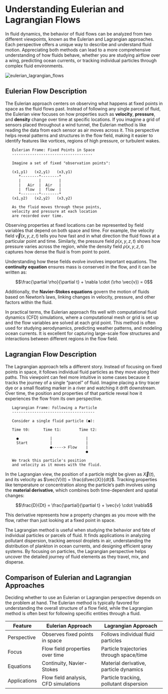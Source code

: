 # Understanding Eulerian and Lagrangian Flows

In fluid dynamics, the behavior of fluid flows can be analyzed from two different viewpoints, known as the Eulerian and Lagrangian approaches. Each perspective offers a unique way to describe and understand fluid motion. Appreciating both methods can lead to a more comprehensive understanding of how fluids behave, whether you are studying airflow over a wing, predicting ocean currents, or tracking individual particles through complex fluid environments.

![eulerian_lagrangian_flows](https://github.com/user-attachments/assets/5c8dbbd4-a00a-4f14-8d0e-058d84de7fe1)

## Eulerian Flow Description

The Eulerian approach centers on observing what happens at fixed points in space as the fluid flows past. Instead of following any single parcel of fluid, the Eulerian view focuses on how properties such as **velocity**, **pressure**, and **density** change over time at specific locations. If you imagine a grid of sensors placed throughout a wind tunnel, the Eulerian method is like reading the data from each sensor as air moves across it. This perspective helps reveal patterns and structures in the flow field, making it easier to identify features like vortices, regions of high pressure, or turbulent wakes.

  
```
   Eulerian Frame: Fixed Points in Space
   ------------------------------------
   
   Imagine a set of fixed "observation points":
   
   (x1,y1)   (x2,y1)   (x3,y1)
      *--------*--------*
      |        |        |
      |   Air  |  Air   |
      |  flow  |  flow  |
      *--------*--------*
   (x1,y2)   (x2,y2)   (x3,y2)
   
   As the fluid moves through these points, 
   velocity and pressure at each location 
   are recorded over time.
```

  
Observing properties at fixed locations can be represented by field variables that depend on both space and time. For example, the velocity field $\vec{v}(x,y,z,t)$ tells you how fast and in what direction the fluid flows at a particular point and time. Similarly, the pressure field $p(x,y,z,t)$ shows how pressure varies across the region, while the density field $\rho(x,y,z,t)$ captures how dense the fluid is from point to point.

Understanding how these fields evolve involves important equations. The **continuity equation** ensures mass is conserved in the flow, and it can be written as:

$$\frac{\partial \rho}{\partial t} + \nabla \cdot (\rho \vec{v}) = 0$$

Additionally, the **Navier-Stokes equations** govern the motion of fluids based on Newton’s laws, linking changes in velocity, pressure, and other factors within the fluid.

In practical terms, the Eulerian approach fits well with computational fluid dynamics (CFD) simulations, where a computational mesh or grid is set up and the flow variables are solved at each grid point. This method is often used for studying aerodynamics, predicting weather patterns, and modeling ocean currents. It is excellent for capturing large-scale flow structures and interactions between different regions in the flow field.
  
## Lagrangian Flow Description

The Lagrangian approach tells a different story. Instead of focusing on fixed points in space, it follows individual fluid particles as they move along their paths. This viewpoint can feel more intuitive in some cases because it tracks the journey of a single “parcel” of fluid. Imagine placing a tiny tracer dye or a small floating marker in a river and watching it drift downstream. Over time, the position and properties of that particle reveal how it experiences the flow from its own perspective.

  
```
   Lagrangian Frame: Following a Particle
   -------------------------------------
   
   Consider a single fluid particle (●):
   
   Time t0:      Time t1:        Time t2:
   
     ●              |               |
     Start          |               |
                    ●-----> Flow    |
                                    ●
     
   We track this particle's position 
   and velocity as it moves with the fluid.
```

In the Lagrangian view, the position of a particle might be given as $\vec{X}(t)$, and its velocity as $\vec{V}(t) = \frac{d\vec{X}}{dt}$. Tracking properties like temperature or concentration along the particle’s path involves using the **material derivative**, which combines both time-dependent and spatial changes:

$$\frac{D}{Dt} = \frac{\partial}{\partial t} + \vec{v} \cdot \nabla$$

This derivative represents how a property changes as you move with the flow, rather than just looking at a fixed point in space.

The Lagrangian method is useful when studying the behavior and fate of individual particles or parcels of fluid. It finds applications in analyzing pollutant dispersion, tracking aerosol droplets in air, understanding the distribution of plankton in ocean currents, and designing efficient spray systems. By focusing on particles, the Lagrangian perspective helps uncover the detailed journey of fluid elements as they travel, mix, and disperse.
  
## Comparison of Eulerian and Lagrangian Approaches

Deciding whether to use an Eulerian or Lagrangian perspective depends on the problem at hand. The Eulerian method is typically favored for understanding the overall structure of a flow field, while the Lagrangian method is often best for following specific entities through a fluid.

| Feature      | Eulerian Approach                       | Lagrangian Approach                    |
|--------------|------------------------------------------|----------------------------------------|
| Perspective  | Observes fixed points in space           | Follows individual fluid particles      |
| Focus        | Flow field properties over time          | Particle trajectories through space/time|
| Equations    | Continuity, Navier-Stokes                | Material derivative, particle dynamics  |
| Applications | Flow field analysis, CFD simulations     | Particle tracking, pollutant dispersion |

